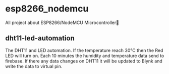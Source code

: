 # esp8266_nodemcu
All project about ESP8266/NodeMCU Microcontroller🤖

## dht11-led-automation
The DHT11 and LED automation. If the temperature reach 30°C then the Red LED will turn on.
Each 10 minutes the humidity and temperature data send to firebase. If there any data changes
on DHT11 it will be updated to Blynk and write the data to virtual pin.
